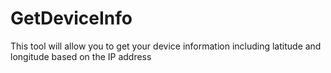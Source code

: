 # GetDeviceInfo
This tool will allow you to get your device information including latitude and longitude based on the IP address
